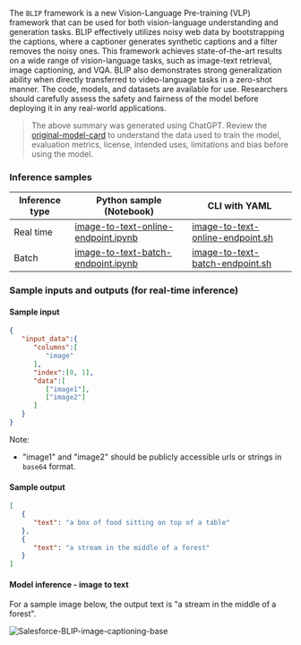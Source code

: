The `BLIP` framework is a new Vision-Language Pre-training (VLP) framework that can be used for both vision-language understanding and generation tasks. BLIP effectively utilizes noisy web data by bootstrapping the captions, where a captioner generates synthetic captions and a filter removes the noisy ones. This framework achieves state-of-the-art results on a wide range of vision-language tasks, such as image-text retrieval, image captioning, and VQA. BLIP also demonstrates strong generalization ability when directly transferred to video-language tasks in a zero-shot manner. The code, models, and datasets are available for use. Researchers should carefully assess the safety and fairness of the model before deploying it in any real-world applications.

> The above summary was generated using ChatGPT. Review the <a href='https://huggingface.co/Salesforce/blip-image-captioning-base' target='_blank'>original-model-card</a> to understand the data used to train the model, evaluation metrics, license, intended uses, limitations and bias before using the model.

### Inference samples

Inference type|Python sample (Notebook)|CLI with YAML
|--|--|--|
Real time|<a href='https://aka.ms/azureml-infer-online-sdk-blip-image-to-text' target='_blank'>image-to-text-online-endpoint.ipynb</a>|<a href='https://aka.ms/azureml-infer-online-cli-blip-image-to-text' target='_blank'>image-to-text-online-endpoint.sh</a>
Batch |<a href='https://aka.ms/azureml-infer-batch-sdk-blip-image-to-text' target='_blank'>image-to-text-batch-endpoint.ipynb</a>|<a href='https://aka.ms/azureml-infer-batch-cli-blip-image-to-text' target='_blank'>image-to-text-batch-endpoint.sh</a>

### Sample inputs and outputs (for real-time inference)

#### Sample input

```json
{
   "input_data":{
      "columns":[
         "image"
      ],
      "index":[0, 1],
      "data":[
         ["image1"],
         ["image2"]
      ]
   }
}
```
Note:
- "image1" and "image2" should be publicly accessible urls or strings in `base64` format.

#### Sample output

```json
[
   {
      "text": "a box of food sitting on top of a table"
   },
   {
      "text": "a stream in the middle of a forest"
   }
]
```

#### Model inference - image to text
For a sample image below, the output text is "a stream in the middle of a forest".

<img src="https://automlcesdkdataresources.blob.core.windows.net/finetuning-image-models/images/Model_Result_Visualizations(Do_not_delete)/output_blip_image_captioning_base.png" alt="Salesforce-BLIP-image-captioning-base">